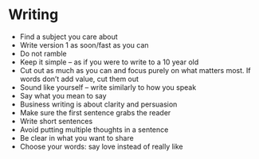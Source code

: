 # Writing
- Find a subject you care about
- Write version 1 as soon/fast as you can 
- Do not ramble
- Keep it simple – as if you were to write to a 10 year old
- Cut out as much as you can and focus purely on what matters most. If words don’t add value, cut them out  
- Sound like yourself – write similarly to how you speak 
- Say what you mean to say 
- Business writing is about clarity and persuasion 
- Make sure the first sentence grabs the reader
- Write short sentences
- Avoid putting multiple thoughts in a sentence
- Be clear in what you want to share
- Choose your words: say love instead of really like


